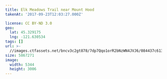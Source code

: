 ```yaml
---
title: Elk Meadows Trail near Mount Hood
takenAt: '2017-09-23T12:03:27.000Z'

license: CC BY-ND 3.0
geo:
  lat: 45.329175
  lng: -121.630534
tags: []
url: >-
  //images.ctfassets.net/bncv3c2gt878/7dp7Qqo1orR2bNzWN4JVJ6/084437c61362b7c8868e2746d146df1e/elk-meadows-trail-near-mount-hood_37291739691_o
size: 5867271
image:
  width: 5344
  height: 3006
---
```

